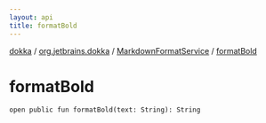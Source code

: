```yaml
---
layout: api
title: formatBold
---
```

[dokka](../../index.html) / [org.jetbrains.dokka](../index.html) / [MarkdownFormatService](index.html) / [formatBold](formatBold.html)


# formatBold



```
open public fun formatBold(text: String): String
```

